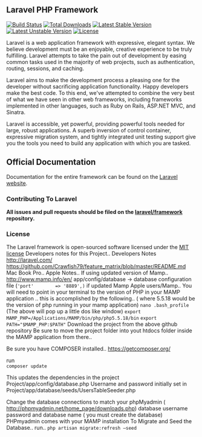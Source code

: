 ## Laravel PHP Framework

[![Build Status](https://travis-ci.org/laravel/framework.svg)](https://travis-ci.org/laravel/framework)
[![Total Downloads](https://poser.pugx.org/laravel/framework/downloads.svg)](https://packagist.org/packages/laravel/framework)
[![Latest Stable Version](https://poser.pugx.org/laravel/framework/v/stable.svg)](https://packagist.org/packages/laravel/framework)
[![Latest Unstable Version](https://poser.pugx.org/laravel/framework/v/unstable.svg)](https://packagist.org/packages/laravel/framework)
[![License](https://poser.pugx.org/laravel/framework/license.svg)](https://packagist.org/packages/laravel/framework)

Laravel is a web application framework with expressive, elegant syntax. We believe development must be an enjoyable, creative experience to be truly fulfilling. Laravel attempts to take the pain out of development by easing common tasks used in the majority of web projects, such as authentication, routing, sessions, and caching.

Laravel aims to make the development process a pleasing one for the developer without sacrificing application functionality. Happy developers make the best code. To this end, we've attempted to combine the very best of what we have seen in other web frameworks, including frameworks implemented in other languages, such as Ruby on Rails, ASP.NET MVC, and Sinatra.

Laravel is accessible, yet powerful, providing powerful tools needed for large, robust applications. A superb inversion of control container, expressive migration system, and tightly integrated unit testing support give you the tools you need to build any application with which you are tasked.

## Official Documentation

Documentation for the entire framework can be found on the [Laravel website](http://laravel.com/docs).

### Contributing To Laravel

**All issues and pull requests should be filed on the [laravel/framework](http://github.com/laravel/framework) repository.**

### License

The Laravel framework is open-sourced software licensed under the [MIT license](http://opensource.org/licenses/MIT)
 Developers notes for this Project.. 
 Developers Notes
http://laravel.com/
https://github.com/Crawfish79/feature_matrix/blob/master/README.md
Mac Book Pro.. Apple Notes.. 
If using updated version of Mamp..
http://www.mamp.info/en/
app/config/database → database configuration file (```'port' 		=> '8889',)``` if updated Mamp
Apple users/Mamp.. You will need to point in  your terminal to the version of PHP in your MAMP application .. this is accomplished by the following.. 
 ( where 5.5.18 would be the version of php running in your mamp application)
```nano .bash_profile```
(The above will pop up a little dos like window)
```export MAMP_PHP=/Applications/MAMP/bin/php/php5.5.18/bin```
```export PATH="$MAMP_PHP:$PATH"```
Download the project from the above github repository 
Be sure to move the project folder into yout htdocs folder inside the MAMP application 
from there.. 

Be sure you have COMPOSER installed.. 
https://getcomposer.org/

 run  
 ``` composer update ```
 
This updates the  dependencies in the project
Project/app/config/database.php 
Username and password initially  set in Project/app/database/seeds/UsersTableSeeder.php

Change the database connections to match your phpMyadmin ( http://phpmyadmin.net/home_page/downloads.php) database username password and database name ( you must create the database) PHPmyadmin comes with your MAMP installation 
To  Migrate and Seed the Database.. run..
```php artisan migrate:refresh –seed ```
